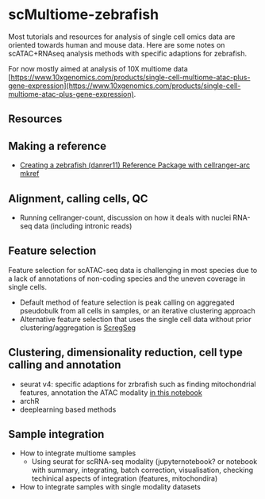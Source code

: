 # scMultiome-zebrafish
Most tutorials and resources for analysis of single cell omics data are oriented towards human and mouse data. Here are some notes on scATAC+RNAseq analysis methods with specific adaptions for zebrafish.

For now mostly aimed at analysis of 10X multiome data [https://www.10xgenomics.com/products/single-cell-multiome-atac-plus-gene-expression](https://www.10xgenomics.com/products/single-cell-multiome-atac-plus-gene-expression). 

## Resources


## Making a reference 

* [Creating a zebrafish (danrer11) Reference Package with cellranger-arc mkref](notebooks/cellranger-arc-mkref.md)

## Alignment, calling cells, QC

* Running cellranger-count, discussion on how it deals with nuclei RNA-seq data (including intronic reads)

## Feature selection
Feature selection for scATAC-seq data is challenging in most species due to a lack of annotations of non-coding species and the uneven coverage in single cells.
* Default method of feature selection is peak calling on aggregated pseudobulk from all cells in samples, or an iterative clustering approach
* Alternative feature selection that uses the single cell data without prior clustering/aggregation is [ScregSeg](https://github.com/BIMSBbioinfo/scregseg)

## Clustering, dimensionality reduction, cell type calling and annotation
* seurat v4: specific adaptions for zrbrafish such as finding mitochondrial features, annotation the ATAC modality [in this notebook](./notebooks/Seuratv4_zebrafish_notebook.ipynb)
* archR
* deeplearning based methods

## Sample integration
* How to integrate multiome samples
  * Using seurat for scRNA-seq modality (jupyternotebook? or notebook with summary, integrating, batch correction, visualisation, checking techinical aspects of integration (features, mitochondira)
* How to integrate samples with single modality datasets
